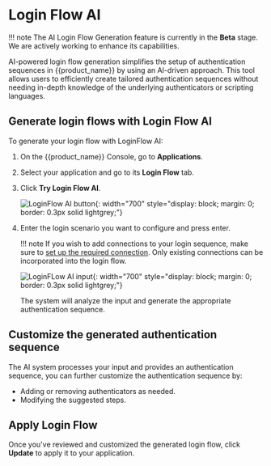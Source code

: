 # Login Flow AI

!!! note
    The AI Login Flow Generation feature is currently in the **Beta** stage. We are actively working to enhance its capabilities.

AI-powered login flow generation simplifies the setup of authentication sequences in {{product_name}} by using an AI-driven approach. This tool allows users to efficiently create tailored authentication sequences without needing in-depth knowledge of the underlying authenticators or scripting languages.

## Generate login flows with Login Flow AI

To generate your login flow with LoginFlow AI:

1. On the {{product_name}} Console, go to **Applications**.

2. Select your application and go to its **Login Flow** tab.

3. Click **Try Login Flow AI**.

    ![LoginFlow AI button]({{base_path}}/assets/img/guides/ai-loginflow-try.png){: width="700" style="display: block; margin: 0; border: 0.3px solid lightgrey;"}

4. Enter the login scenario you want to configure and press enter.

    !!! note
        If you wish to add connections to your login sequence, make sure to [set up the required connection]({{base_path}}/guides/authentication/#manage-connections). Only existing connections can be incorporated into the login flow.

    ![LoginFLow AI input]({{base_path}}/assets/img/guides/ai-loginflow-input.png){: width="700" style="display: block; margin: 0; border: 0.3px solid lightgrey;"}

    The system will analyze the input and generate the appropriate authentication sequence.

## Customize the generated authentication sequence

The AI system processes your input and provides an authentication sequence, you can further customize the authentication sequence by:

- Adding or removing authenticators as needed.
- Modifying the suggested steps.

## Apply Login Flow

Once you've reviewed and customized the generated login flow, click **Update** to apply it to your application.
